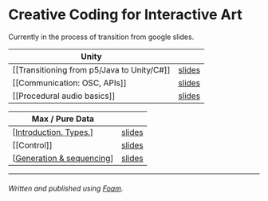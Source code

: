 # Creative Coding for Interactive Art

Currently in the process of transition from google slides.

| Unity |  |
| -------- | -------- | 
| [[Transitioning from p5/Java to Unity/C#]] | [slides]() |
| [[Communication: OSC, APIs]] | [slides]() |
| [[Procedural audio basics]] | [slides]() |

| Max / Pure Data | |
| -------- | -------- | 
| [[Introduction. Types.]] | [slides]() |
| [[Control]] | [slides]() |
| [[Generation & sequencing]] | [slides]() |

---

###### Written and published using [Foam](https://foambubble.github.io/).

[//begin]: # "Autogenerated link references for markdown compatibility"
[Introduction. Types.]: introduction-types.md "Introduction. Types."
[Generation & sequencing]: generation--sequencing.md "Generation & Sequencing"
[//end]: # "Autogenerated link references"